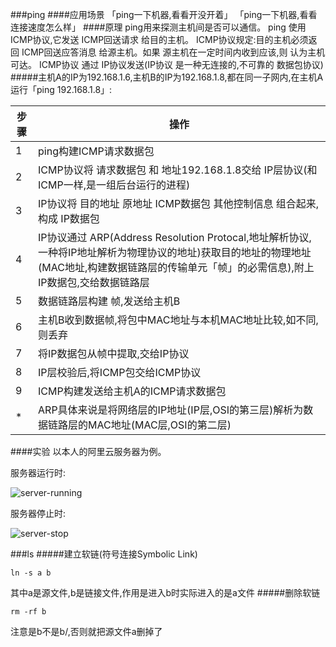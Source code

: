 ###ping
####应用场景
「ping一下机器,看看开没开着」
「ping一下机器,看看连接速度怎么样」
####原理
ping用来探测主机间是否可以通信。
ping 使用 ICMP协议,它发送 ICMP回送请求 给目的主机。
ICMP协议规定:目的主机必须返回 ICMP回送应答消息 给源主机。如果 源主机在一定时间内收到应该,则 认为主机可达。
ICMP协议 通过 IP协议发送(IP协议 是一种无连接的,不可靠的 数据包协议)
#####主机A的IP为192.168.1.6,主机B的IP为192.168.1.8,都在同一子网内,在主机A运行「ping 192.168.1.8」:

步骤|操作
----|---------------------------------------------------------
1   |ping构建ICMP请求数据包
2   |ICMP协议将 请求数据包 和 地址192.168.1.8交给 IP层协议(和ICMP一样,是一组后台运行的进程)
3   |IP协议将 目的地址 原地址 ICMP数据包 其他控制信息 组合起来,构成 IP数据包
4   |IP协议通过 ARP(Address Resolution Protocal,地址解析协议,一种将IP地址解析为物理协议的地址)获取目的地址的物理地址(MAC地址,构建数据链路层的传输单元「帧」的必需信息),附上IP数据包,交给数据链路层
5   |数据链路层构建 帧,发送给主机B
6   |主机B收到数据帧,将包中MAC地址与本机MAC地址比较,如不同,则丢弃
7   |将IP数据包从帧中提取,交给IP协议
8   |IP层校验后,将ICMP包交给ICMP协议
9   |ICMP构建发送给主机A的ICMP请求数据包
*   |ARP具体来说是将网络层的IP地址(IP层,OSI的第三层)解析为数据链路层的MAC地址(MAC层,OSI的第二层)

####实验
以本人的阿里云服务器为例。

服务器运行时:

![server-running](http://123.57.28.146/Public/Images/201602041.png)

服务器停止时:

![server-stop](http://123.57.28.146/Public/Images/201602042.png)

###ls
#####建立软链(符号连接Symbolic Link)
```shell
ln -s a b
```
其中a是源文件,b是链接文件,作用是进入b时实际进入的是a文件
#####删除软链
```shell
rm -rf b
```
注意是b不是b/,否则就把源文件a删掉了
